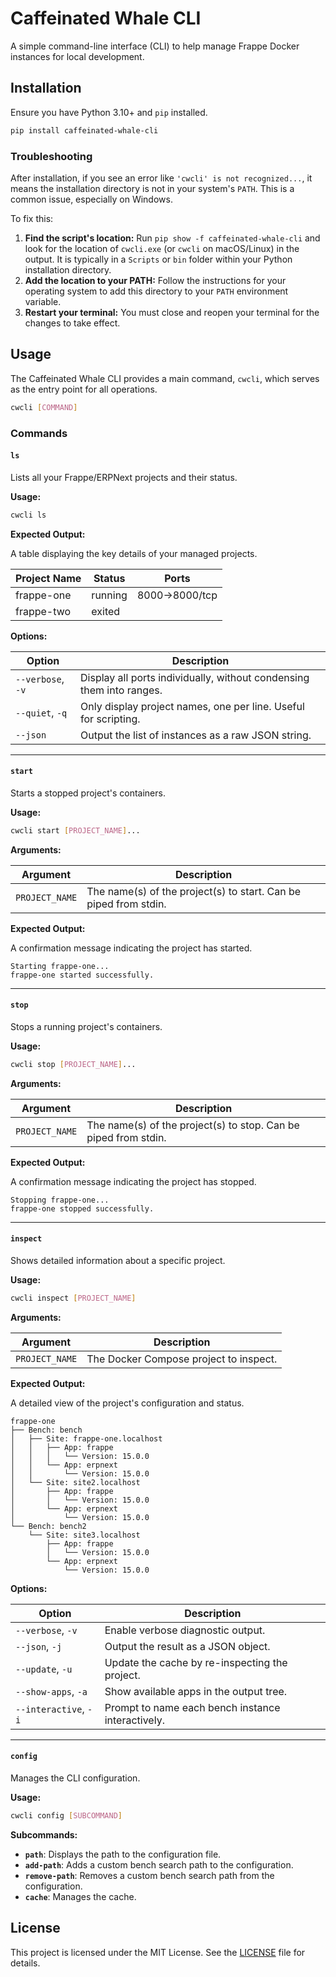 # Caffeinated Whale CLI

A simple command-line interface (CLI) to help manage Frappe Docker instances for local development.

## Installation

Ensure you have Python 3.10+ and `pip` installed.

```bash
pip install caffeinated-whale-cli
```

### Troubleshooting

After installation, if you see an error like `'cwcli' is not recognized...`, it means the installation directory is not in your system's `PATH`. This is a common issue, especially on Windows.

To fix this:

1.  **Find the script's location:** Run `pip show -f caffeinated-whale-cli` and look for the location of `cwcli.exe` (or `cwcli` on macOS/Linux) in the output. It is typically in a `Scripts` or `bin` folder within your Python installation directory.
2.  **Add the location to your PATH:** Follow the instructions for your operating system to add this directory to your `PATH` environment variable.
3.  **Restart your terminal:** You must close and reopen your terminal for the changes to take effect.

## Usage

The Caffeinated Whale CLI provides a main command, `cwcli`, which serves as the entry point for all operations.

```bash
cwcli [COMMAND]
```

### Commands

#### `ls`

Lists all your Frappe/ERPNext projects and their status.

**Usage:**

```bash
cwcli ls
```

**Expected Output:**

A table displaying the key details of your managed projects.

| Project Name | Status  | Ports         |
|--------------|---------|---------------|
| frappe-one   | running | 8000->8000/tcp|
| frappe-two   | exited  |               |

**Options:**

| Option      | Description                               |
|-------------|-------------------------------------------|
| `--verbose`, `-v` | Display all ports individually, without condensing them into ranges. |
| `--quiet`, `-q`   | Only display project names, one per line. Useful for scripting. |
| `--json`      | Output the list of instances as a raw JSON string. |

---

#### `start`

Starts a stopped project's containers.

**Usage:**

```bash
cwcli start [PROJECT_NAME]...
```

**Arguments:**

| Argument       | Description                               |
|----------------|-------------------------------------------|
| `PROJECT_NAME` | The name(s) of the project(s) to start. Can be piped from stdin. |

**Expected Output:**

A confirmation message indicating the project has started.

```
Starting frappe-one...
frappe-one started successfully.
```

---

#### `stop`

Stops a running project's containers.

**Usage:**

```bash
cwcli stop [PROJECT_NAME]...
```

**Arguments:**

| Argument       | Description                               |
|----------------|-------------------------------------------|
| `PROJECT_NAME` | The name(s) of the project(s) to stop. Can be piped from stdin. |

**Expected Output:**

A confirmation message indicating the project has stopped.

```
Stopping frappe-one...
frappe-one stopped successfully.
```

---

#### `inspect`

Shows detailed information about a specific project.

**Usage:**

```bash
cwcli inspect [PROJECT_NAME]
```

**Arguments:**

| Argument       | Description                               |
|----------------|-------------------------------------------|
| `PROJECT_NAME` | The Docker Compose project to inspect. |

**Expected Output:**

A detailed view of the project's configuration and status.

```
frappe-one
├── Bench: bench
│   ├── Site: frappe-one.localhost
│   │   ├── App: frappe
│   │   │   └── Version: 15.0.0
│   │   └── App: erpnext
│   │       └── Version: 15.0.0
│   └── Site: site2.localhost
│       ├── App: frappe
│       │   └── Version: 15.0.0
│       └── App: erpnext
│           └── Version: 15.0.0
└── Bench: bench2
    └── Site: site3.localhost
        ├── App: frappe
        │   └── Version: 15.0.0
        └── App: erpnext
            └── Version: 15.0.0
```

**Options:**

| Option      | Description                               |
|-------------|-------------------------------------------|
| `--verbose`, `-v` | Enable verbose diagnostic output. |
| `--json`, `-j`    | Output the result as a JSON object. |
| `--update`, `-u`  | Update the cache by re-inspecting the project. |
| `--show-apps`, `-a` | Show available apps in the output tree. |
| `--interactive`, `-i` | Prompt to name each bench instance interactively. |

---

#### `config`

Manages the CLI configuration.

**Usage:**

```bash
cwcli config [SUBCOMMAND]
```

**Subcommands:**

*   **`path`**: Displays the path to the configuration file.
*   **`add-path`**: Adds a custom bench search path to the configuration.
*   **`remove-path`**: Removes a custom bench search path from the configuration.
*   **`cache`**: Manages the cache.

## License

This project is licensed under the MIT License. See the [LICENSE](LICENSE) file for details.
